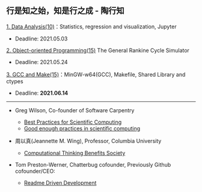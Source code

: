 ## 行是知之始，知是行之成 - 陶行知

[1. Data Analysis(10)](./P1)：Statistics, regression and visualization, Jupyter 

* Deadline: 2021.05.03

[2. Object-oriented Programming(15)](./P2) The General Rankine Cycle Simulator

* Deadline: 2021.05.24

[3. GCC and Make(15)](./P3)：MinGW-w64(GCC), Makefile, Shared Library and ctypes

* Deadline: **2021.06.14**
---
* Greg Wilson, Co-founder of Software Carpentry 
  * [Best Practices for Scientific Computing](https://journals.plos.org/plosbiology/article?id=10.1371/journal.pbio.1001745)
  * [Good enough practices in scientific computing](https://journals.plos.org/ploscompbiol/article?id=10.1371/journal.pcbi.1005510)

* 周以真(Jeannette M. Wing), Professor, Columbia University 
  * [Computational Thinking Benefits Society](http://socialissues.cs.toronto.edu/index.html%3Fp=279.html)

* Tom Preston-Werner, Chatterbug cofounder, Previously Github cofounder/CEO:
  * [Readme Driven Development](https://tom.preston-werner.com/2010/08/23/readme-driven-development.html)


